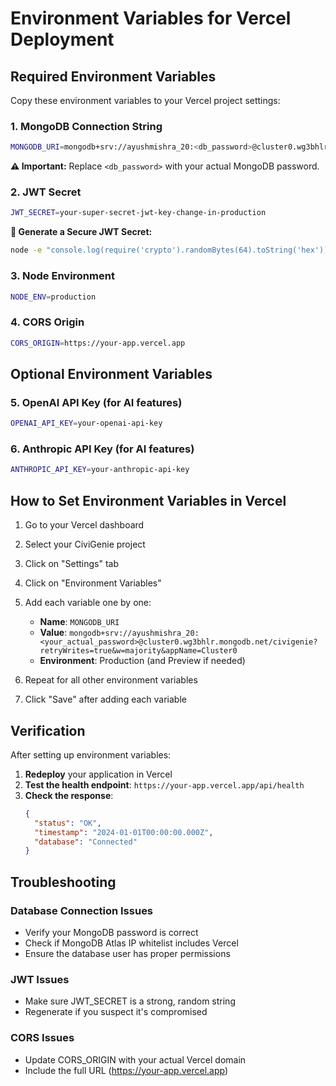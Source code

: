 # Environment Variables for Vercel Deployment

## Required Environment Variables

Copy these environment variables to your Vercel project settings:

### 1. MongoDB Connection String
```bash
MONGODB_URI=mongodb+srv://ayushmishra_20:<db_password>@cluster0.wg3bhlr.mongodb.net/civigenie?retryWrites=true&w=majority&appName=Cluster0
```

**⚠️ Important:** Replace `<db_password>` with your actual MongoDB password.

### 2. JWT Secret
```bash
JWT_SECRET=your-super-secret-jwt-key-change-in-production
```

**🔑 Generate a Secure JWT Secret:**
```bash
node -e "console.log(require('crypto').randomBytes(64).toString('hex'))"
```

### 3. Node Environment
```bash
NODE_ENV=production
```

### 4. CORS Origin
```bash
CORS_ORIGIN=https://your-app.vercel.app
```

## Optional Environment Variables

### 5. OpenAI API Key (for AI features)
```bash
OPENAI_API_KEY=your-openai-api-key
```

### 6. Anthropic API Key (for AI features)
```bash
ANTHROPIC_API_KEY=your-anthropic-api-key
```

## How to Set Environment Variables in Vercel

1. Go to your Vercel dashboard
2. Select your CiviGenie project
3. Click on "Settings" tab
4. Click on "Environment Variables"
5. Add each variable one by one:
   - **Name**: `MONGODB_URI`
   - **Value**: `mongodb+srv://ayushmishra_20:<your_actual_password>@cluster0.wg3bhlr.mongodb.net/civigenie?retryWrites=true&w=majority&appName=Cluster0`
   - **Environment**: Production (and Preview if needed)

6. Repeat for all other environment variables
7. Click "Save" after adding each variable

## Verification

After setting up environment variables:

1. **Redeploy** your application in Vercel
2. **Test the health endpoint**: `https://your-app.vercel.app/api/health`
3. **Check the response**:
   ```json
   {
     "status": "OK",
     "timestamp": "2024-01-01T00:00:00.000Z",
     "database": "Connected"
   }
   ```

## Troubleshooting

### Database Connection Issues
- Verify your MongoDB password is correct
- Check if MongoDB Atlas IP whitelist includes Vercel
- Ensure the database user has proper permissions

### JWT Issues
- Make sure JWT_SECRET is a strong, random string
- Regenerate if you suspect it's compromised

### CORS Issues
- Update CORS_ORIGIN with your actual Vercel domain
- Include the full URL (https://your-app.vercel.app)
